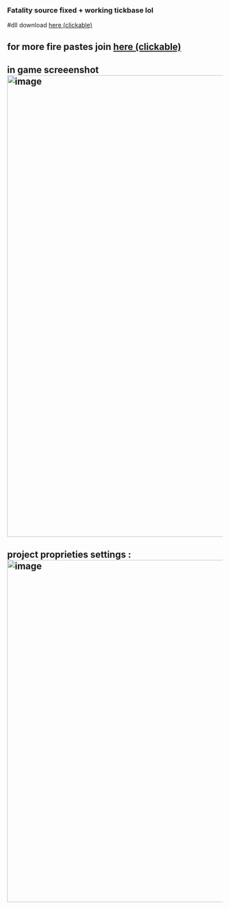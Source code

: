 ### Fatality source fixed + working tickbase lol

#dll download [here (clickable)](https://github.com/cacamelio/fatality-source-fixed/releases/download/release/fatality.dll)

## for more fire pastes join [here (clickable)](https://discord.gg/hgW3JKPjbg)

## in game screeenshot <img width="1919" height="1079" alt="image" src="https://github.com/user-attachments/assets/1b326703-10c2-43ad-a166-279b1bb625e0" />

## project proprieties settings : <img width="988" height="800" alt="image" src="https://github.com/user-attachments/assets/449f62aa-5aeb-49d3-a054-50cf12a15968" />




